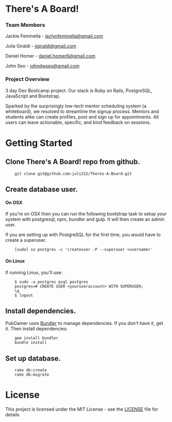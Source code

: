 # There's A Board!

### Team Members

Jackie Feminella - jaclynfeminella@gmail.com

Julia Giraldi - jjgiraldi@gmail.com

Daniel Homer - daniel.homer6@gmail.com

John Seo - johndwseo@gmail.com


### Project Overview
3 day Dev Bootcamp project. Our stack is Ruby on Rails, PostgreSQL, JavaScript and Bootstrap.

Sparked by the surprisingly low-tech mentor scheduling system (a whiteboard), we resolved to streamline the signup process. Mentors and students alike can create profiles, post and sign up for appointments. All users can leave actionable, specific, and kind feedback on sessions.

# Getting Started

## Clone There's A Board! repo from github.

        git clone git@github.com:juli212/Theres-A-Board.git
        
## Create database user.

#### On OSX
If you're on OSX then you can run the following bootstrap task to setup your system with postgresql, npm, bundler and gulp. It will then create an admin user.

If you are setting up with PostgreSQL for the first time, you would have to create a superuser.

        [sudo] su postgres -c 'createuser -P --superuser <username>'

#### On Linux
If running Linux, you'll use:

        $ sudo -u postgres psql postgres
        postgres=# CREATE USER <youruseraccount> WITH SUPERUSER;
        \q
        $ logout

## Install dependencies.
PubGamer uses [Bundler](http://gembundler.com/) to manage dependencies. If you don't have it, get it. Then install dependencies:
        
        gem install bundler
        bundle install

## Set up database.

        rake db:create
        rake db:migrate

# License

This project is licensed under the MIT License - see the [LICENSE](LICENSE) file for details
